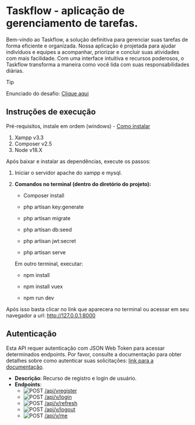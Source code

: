 # Taskflow - aplicação de gerenciamento de tarefas.

Bem-vindo ao Taskflow, a solução definitiva para gerenciar suas tarefas de forma eficiente e organizada. Nossa aplicação é projetada para ajudar indivíduos e equipes a acompanhar, priorizar e concluir suas atividades com mais facilidade. Com uma interface intuitiva e recursos poderosos, o Taskflow transforma a maneira como você lida com suas responsabilidades diárias.




> [!TIP] 
> Enunciado do desafio:
> [Clique aqui](/docs/enunciado_teste_pratico.md)

<!-- 
> [!NOTE] Enunciado do desafio
> tetete
> 
> [!TIP]
> Helpful advice for doing things better or more easily.

> [!IMPORTANT]
> Key information users need to know to achieve their goal.

> [!WARNING]
> Urgent info that needs immediate user attention to avoid problems.

> [!CAUTION]
> Advises about risks or negative outcomes of certain actions. -->


## Instruções de execução

Pré-requisitos, instale em ordem (windows) - [Como instalar](/docs/instalacao_dependencias_execucao.md)
1. Xampp v3.3 
2. Composer v2.5 
3. Node v18.X 
 
Após baixar e instalar as dependências, execute os passos:

1. Iniciar o servidor apache do xampp e mysql.

2. **Comandos no terminal (dentro do diretório do projeto):**

   - Composer install

   - php artisan key:generate

   - php artisan migrate
  
   - php artisan db:seed
   
   - php artisan jwt:secret

   - php artisan serve
   
   Em outro terminal, executar:  

   - npm install
   
   - npm install vuex
   
   - npm run dev

Após isso basta clicar no link que aparecera no terminal ou acessar em seu navegador a url: http://127.0.0.1:8000

  
## Autenticação

Esta API requer autenticação com JSON Web Token para acessar determinados endpoints. Por favor, consulte a documentação para obter detalhes sobre como autenticar suas solicitações: [link para a documentação](/docs/api/instrucoes_de_autenticacao.md).

- **Descrição**: Recurso de registro e login de usuário.
- **Endpoints**:
  - ![POST](https://img.shields.io/badge/HTTP-POST-00CC00)  [ /api/vregister](/docs/api/instrucoes_de_autenticacao.md)
  - ![POST](https://img.shields.io/badge/HTTP-POST-00CC00)  [ /api/v/login](/docs/api/instrucoes_de_autenticacao.md)
  - ![POST](https://img.shields.io/badge/HTTP-POST-00CC00)  [ /api/v/refresh](/docs/api/instrucoes_de_autenticacao.md)
  - ![POST](https://img.shields.io/badge/HTTP-POST-00CC00)  [ /api/v/logout](/docs/api/instrucoes_de_autenticacao.md)
  - ![POST](https://img.shields.io/badge/HTTP-POST-00CC00)  [ /api/v/me](/docs/api/instrucoes_de_autenticacao.md)



<!-- > [!NOTE]
> Useful information that users should know, even when skimming content.

> [!TIP]
> Helpful advice for doing things better or more easily.

> [!IMPORTANT]
> Key information users need to know to achieve their goal.

> [!WARNING]
> Urgent info that needs immediate user attention to avoid problems.

> [!CAUTION]
> Advises about risks or negative outcomes of certain actions. -->
